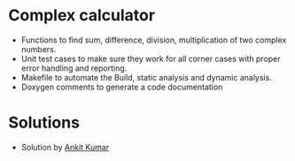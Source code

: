 # Complex calculator
* Functions to find sum, difference, division, multiplication of two complex numbers.
* Unit test cases to make sure they work for all corner cases with proper error handling and reporting.
* Makefile to automate the Build, static analysis and dynamic analysis.
* Doxygen comments to generate a code documentation

# Solutions 
* Solution by [Ankit Kumar](https://github.com/AnkitDhiman2/Calculator)
